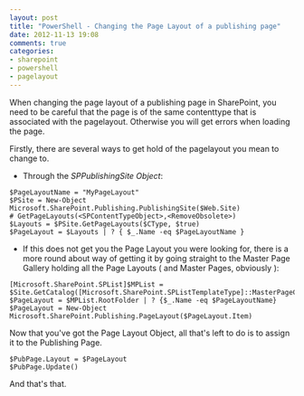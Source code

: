 ```yaml
---
layout: post
title: "PowerShell - Changing the Page Layout of a publishing page"
date: 2012-11-13 19:08
comments: true
categories: 
- sharepoint
- powershell
- pagelayout
---
```


When changing the page layout of a publishing page in SharePoint, you need to be careful that the page is of the same contenttype that is associated with the pagelayout. Otherwise you will get errors when loading the page.

Firstly, there are several ways to get hold of the pagelayout you mean to change to.

- Through the _SPPublishingSite Object_:
<!-- -->
    $PageLayoutName = "MyPageLayout"
    $PSite = New-Object Microsoft.SharePoint.Publishing.PublishingSite($Web.Site)
    # GetPageLayouts(<SPContentTypeObject>,<RemoveObsolete>)
    $Layouts = $PSite.GetPageLayouts($CType, $true)
	$PageLayout = $Layouts | ? { $_.Name -eq $PageLayoutName }
    
- If this does not get you the Page Layout you were looking for, there is a more round about way of getting it by going straight to the Master Page Gallery holding all the Page Layouts ( and Master Pages, obviously ):
<!-- -->
    [Microsoft.SharePoint.SPList]$MPList = $Site.GetCatalog([Microsoft.SharePoint.SPListTemplateType]::MasterPageCatalog)
    $PageLayout = $MPList.RootFolder | ? {$_.Name -eq $PageLayoutName}
	$PageLayout = New-Object Microsoft.SharePoint.Publishing.PageLayout($PageLayout.Item)
    
Now that you've got the Page Layout Object, all that's left to do is to assign it to the Publishing Page.

    $PubPage.Layout = $PageLayout
    $PubPage.Update()
    
And that's that.